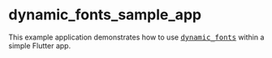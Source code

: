 # dynamic_fonts_sample_app

This example application demonstrates how to use [<kbd>dynamic_fonts</kbd>](https://pub.dev/packages/dynamic_fonts) within a simple Flutter app.
